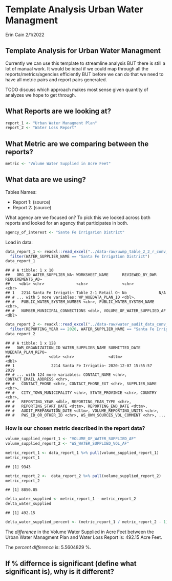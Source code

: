 Template Analysis Urban Water Managment
================
Erin Cain
2/1/2022

## Template Analysis for Urban Water Managment

Currently we can use this template to streamline analysis BUT there is
still a lot of manual work. It would be ideal if we could map through
all the reports/metrics/agencies efficiently BUT before we can do that
we need to have all metric pairs and report pairs generated.

TODO discuss which approach makes most sense given quantity of analyzes
we hope to get through.

## What Reports are we looking at?

``` r
report_1 <- "Urban Water Managment Plan"
report_2 <- "Water Loss Report"
```

## What Metric are we comparing between the reports?

``` r
metric <- "Volume Water Supplied in Acre Feet"
```

## What data are we using?

Tables Names:

-   Report 1: (source)
-   Report 2: (source)

What agency are we focused on? To pick this we looked across both
reports and looked for an agency that participates in both.

``` r
agency_of_interest <- "Sante Fe Irrigarion District"
```

Load in data:

``` r
data_report_1 <- readxl::read_excel("../data-raw/uwmp_table_2_2_r_conv_to_af.xlsx") %>% 
  filter(WATER_SUPPLIER_NAME == "Santa Fe Irrigation District")
data_report_1
```

    ## # A tibble: 1 x 10
    ##   ORG_ID WATER_SUPPLIER_NA~ WORKSHEET_NAME      REVIEWED_BY_DWR REQUIREMENTS_AD~
    ##    <dbl> <chr>              <chr>               <chr>           <chr>           
    ## 1   2214 Santa Fe Irrigati~ Table 2-1 Retail O~ No              N/A             
    ## # ... with 5 more variables: WP_WUEDATA_PLAN_ID <dbl>,
    ## #   PUBLIC_WATER_SYSTEM_NUMBER <chr>, PUBLIC_WATER_SYSTEM_NAME <chr>,
    ## #   NUMBER_MUNICIPAL_CONNECTIONS <dbl>, VOLUME_OF_WATER_SUPPLIED_AF <dbl>

``` r
data_report_2 <- readxl::read_excel("../data-raw/water_audit_data_conv_to_af.xlsx") %>% 
  filter(REPORTING_YEAR == 2020, WATER_SUPPLIER_NAME == "Santa Fe Irrigation District")
data_report_2
```

    ## # A tibble: 1 x 128
    ##   DWR_ORGANIZATION_ID WATER_SUPPLIER_NAME SUBMITTED_DATE      WUEDATA_PLAN_REPO~
    ##                 <dbl> <chr>               <dttm>                           <dbl>
    ## 1                2214 Santa Fe Irrigatio~ 2020-12-07 15:55:57               2019
    ## # ... with 124 more variables: CONTACT_NAME <chr>, CONTACT_EMAIL_ADDRESS <chr>,
    ## #   CONTACT_PHONE <chr>, CONTACT_PHONE_EXT <chr>, SUPPLIER_NAME <chr>,
    ## #   CITY_TOWN_MUNICIPALITY <chr>, STATE_PROVINCE <chr>, COUNTRY <chr>,
    ## #   REPORTING_YEAR <dbl>, REPORTING_YEAR_TYPE <chr>,
    ## #   REPORTING_START_DATE <dttm>, REPORTING_END_DATE <dttm>,
    ## #   AUDIT_PREPARATION_DATE <dttm>, VOLUME_REPORTING_UNITS <chr>,
    ## #   PWS_ID_OR_OTHER_ID <chr>, WS_OWN_SOURCES_VOL_COMMENT <chr>, ...

### How is our chosen metric described in the report data?

``` r
volume_supplied_report_1 <- "VOLUME_OF_WATER_SUPPLIED_AF"
volume_supplied_report_2 <- "WS_WATER_SUPPLIED_VOL_AF"
```

``` r
metric_report_1 <- data_report_1 %>% pull(volume_supplied_report_1)
metric_report_1
```

    ## [1] 9343

``` r
metric_report_2 <-  data_report_2 %>% pull(volume_supplied_report_2)
metric_report_2 
```

    ## [1] 8850.85

``` r
delta_water_supplied <- metric_report_1 - metric_report_2
delta_water_supplied
```

    ## [1] 492.15

``` r
delta_water_supplied_percent <- (metric_report_1 / metric_report_2 - 1) * 100
```

The *difference* in the Volume Water Supplied in Acre Feet between the
Urban Water Managment Plan and Water Loss Report is: 492.15 Acre Feet.

The *percent difference* is: 5.5604829 %.

## If % differnce is significant (define what significant is), why is it different?
